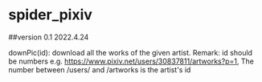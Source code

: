 # spider_pixiv

##version 0.1 2022.4.24

downPic(id): download all the works of the given artist.
Remark: id should be numbers
e.g. https://www.pixiv.net/users/30837811/artworks?p=1, The number between /users/ and /artworks is the artist's id
